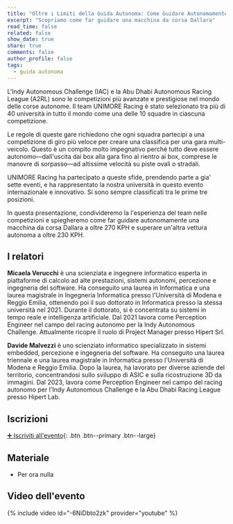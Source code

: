 ```yaml
---
title: "Oltre i Limiti della Guida Autonoma: Come Guidare Autonomamente una Macchina da Corsa a oltre 270 KPH"
excerpt: "Scopriamo come far guidare una macchina da corsa Dallara"
read_time: false
related: false
show_date: true
share: true
comments: false
author_profile: false
tags:
  - guida autonoma  
---
```


L'Indy Autonomous Challenge (IAC) e la Abu Dhabi Autonomous Racing League (A2RL) sono le competizioni più avanzate e prestigiose nel mondo delle corse autonome. Il team UNIMORE Racing è stato selezionato tra più di 40 università in tutto il mondo come una delle 10 squadre in ciascuna competizione.

Le regole di queste gare richiedono che ogni squadra partecipi a una competizione di giro più veloce per creare una classifica per una gara multi-veicolo. Questo è un compito molto impegnativo perché tutto deve essere autonomo—dall'uscita dai box alla gara fino al rientro ai box, comprese le manovre di sorpasso—ad altissime velocità su piste ovali o stradali.

UNIMORE Racing ha partecipato a queste sfide, prendendo parte a gia' sette eventi, e ha rappresentato la nostra università in questo evento internazionale e innovativo. Si sono sempre classificati tra le prime tre posizioni.

In questa presentazione, condivideremo la l'esperienza del team nelle competizioni e spiegheremo come far guidare autonomamente una macchina da corsa Dallara a oltre 270 KPH e superare un'altra vettura autonoma a oltre 230 KPH.

## I relatori

**Micaela Verucchi** è una scienziata e ingegnere informatico esperta in piattaforme di calcolo ad alte prestazioni, sistemi autonomi, percezione e ingegneria del software. Ha conseguito una laurea in Informatica e una laurea magistrale in Ingegneria Informatica presso l'Università di Modena e Reggio Emilia, ottenendo poi il suo dottorato in Informatica presso la stessa università nel 2021. Durante il dottorato, si è concentrata su sistemi in tempo reale e intelligenza artificiale. Dal 2021 lavora come Perception Engineer nel campo del racing autonomo per la Indy Autonomous Challenge. Attualmente ricopre il ruolo di Project Manager presso Hipert Srl.

**Davide Malvezzi** è uno scienziato informatico specializzato in sistemi embedded, percezione e ingegneria del software. Ha conseguito una laurea triennale e una laurea magistrale in Informatica presso l'Università di Modena e Reggio Emilia. Dopo la laurea, ha lavorato per diverse aziende del territorio, concentrandosi sullo sviluppo di ASIC e sulla ricostruzione 3D da immagini. Dal 2023, lavora come Perception Engineer nel campo del racing autonomo per l'Indy Autonomous Challenge e la Abu Dhabi Racing League presso Hipert Lab.

## Iscrizioni

[➕ Iscriviti all'evento](https://mlmodena-0624.eventbrite.it){: .btn .btn--primary .btn--large}

## Materiale

- Per ora nulla

## Video dell'evento

{% include video id="-6NiDbto2zk" provider="youtube" %}
